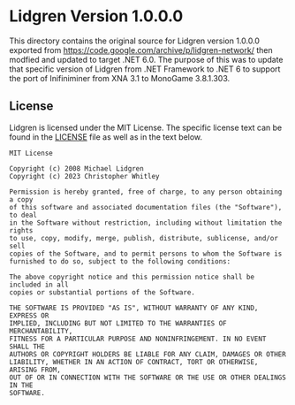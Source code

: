 # Lidgren Version 1.0.0.0
This directory contains the original source for Lidgren version 1.0.0.0 exported from https://code.google.com/archive/p/lidgren-network/ then modfied and updated to target .NET 6.0.  The purpose of this was to update that specific version of Lidgren from .NET Framework to .NET 6 to support the port of Inifiniminer from XNA 3.1 to MonoGame 3.8.1.303.

## License
Lidgren is licensed under the MIT License.  The specific license text can be found in the [LICENSE](./LICENSE) file as well as in the text below.

```
MIT License

Copyright (c) 2008 Michael Lidgren
Copyright (c) 2023 Christopher Whitley

Permission is hereby granted, free of charge, to any person obtaining a copy
of this software and associated documentation files (the "Software"), to deal
in the Software without restriction, including without limitation the rights
to use, copy, modify, merge, publish, distribute, sublicense, and/or sell
copies of the Software, and to permit persons to whom the Software is
furnished to do so, subject to the following conditions:

The above copyright notice and this permission notice shall be included in all
copies or substantial portions of the Software.

THE SOFTWARE IS PROVIDED "AS IS", WITHOUT WARRANTY OF ANY KIND, EXPRESS OR
IMPLIED, INCLUDING BUT NOT LIMITED TO THE WARRANTIES OF MERCHANTABILITY,
FITNESS FOR A PARTICULAR PURPOSE AND NONINFRINGEMENT. IN NO EVENT SHALL THE
AUTHORS OR COPYRIGHT HOLDERS BE LIABLE FOR ANY CLAIM, DAMAGES OR OTHER
LIABILITY, WHETHER IN AN ACTION OF CONTRACT, TORT OR OTHERWISE, ARISING FROM,
OUT OF OR IN CONNECTION WITH THE SOFTWARE OR THE USE OR OTHER DEALINGS IN THE
SOFTWARE.
```
